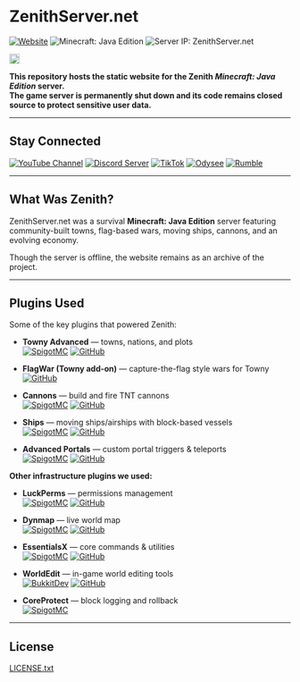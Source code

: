 # ZenithServer.net

[![Website](https://img.shields.io/badge/website-ZenithServer.net-blue)](https://www.zenithserver.net/)
![Minecraft: Java Edition](https://img.shields.io/badge/Minecraft-Java%20Edition-5C913B?logo=minecraft&logoColor=white)
![Server IP: ZenithServer.net](https://img.shields.io/badge/Server%20IP-ZenithServer.net-5C913B?logo=minecraft&logoColor=white)

<img alt="Minecraft" src="https://img.shields.io/badge/-_-?logo=minecraft&label=&labelColor=5C913B&color=5C913B" height="18" />

**This repository hosts the static website for the Zenith *Minecraft: Java Edition* server.  
The game server is permanently shut down and its code remains closed source to protect sensitive user data.**

---

## Stay Connected

[![YouTube Channel](https://img.shields.io/badge/YouTube-Subscribe-red?logo=youtube)](https://www.youtube.com/@zenithservernet)
[![Discord Server](https://img.shields.io/badge/Discord-Join-5865F2?logo=discord&logoColor=white)](https://discord.gg/JnX4ytH)
[![TikTok](https://img.shields.io/badge/TikTok-Follow-black?logo=tiktok)](https://www.tiktok.com/@zenithserver)
[![Odysee](https://img.shields.io/badge/Odysee-Subscribe-red?logo=odysee)](https://odysee.com/@zenith:e2)
[![Rumble](https://img.shields.io/badge/Rumble-Subscribe-339933?logo=rumble)](https://rumble.com/c/c-2614024)

---

## What Was Zenith?

ZenithServer.net was a survival **Minecraft: Java Edition** server featuring community-built towns, flag-based wars, moving ships, cannons, and an evolving economy.  

Though the server is offline, the website remains as an archive of the project.

---

## Plugins Used

Some of the key plugins that powered Zenith:

- **Towny Advanced** — towns, nations, and plots  
  [![SpigotMC](https://img.shields.io/badge/SpigotMC-Page-orange)](https://www.spigotmc.org/resources/towny-advanced.72694/) 
  [![GitHub](https://img.shields.io/badge/GitHub-Repo-black?logo=github)](https://github.com/TownyAdvanced/Towny)

- **FlagWar (Towny add-on)** — capture-the-flag style wars for Towny  
  [![GitHub](https://img.shields.io/badge/GitHub-Repo-black?logo=github)](https://github.com/TownyAdvanced/FlagWar)

- **Cannons** — build and fire TNT cannons  
  [![SpigotMC](https://img.shields.io/badge/SpigotMC-Page-orange)](https://www.spigotmc.org/resources/cannons.47730/) 
  [![GitHub](https://img.shields.io/badge/GitHub-Repo-black?logo=github)](https://github.com/DerPavlov/Cannons)

- **Ships** — moving ships/airships with block-based vessels  
  [![SpigotMC](https://img.shields.io/badge/SpigotMC-Page-orange)](https://www.spigotmc.org/resources/ships.18346/) 
  [![GitHub](https://img.shields.io/badge/GitHub-Repo-black?logo=github)](https://github.com/MoseMister/Ships)

- **Advanced Portals** — custom portal triggers & teleports  
  [![SpigotMC](https://img.shields.io/badge/SpigotMC-Page-orange)](https://www.spigotmc.org/resources/advanced-portals.14356/) 
  [![GitHub](https://img.shields.io/badge/GitHub-Repo-black?logo=github)](https://github.com/sekwah41/Advanced-Portals)

**Other infrastructure plugins we used:**

- **LuckPerms** — permissions management  
  [![SpigotMC](https://img.shields.io/badge/SpigotMC-Page-orange)](https://www.spigotmc.org/resources/luckperms.28140/) 
  [![GitHub](https://img.shields.io/badge/GitHub-Repo-black?logo=github)](https://github.com/LuckPerms/LuckPerms)

- **Dynmap** — live world map  
  [![SpigotMC](https://img.shields.io/badge/SpigotMC-Page-orange)](https://www.spigotmc.org/resources/dynmap.274/) 
  [![GitHub](https://img.shields.io/badge/GitHub-Repo-black?logo=github)](https://github.com/webbukkit/dynmap)

- **EssentialsX** — core commands & utilities  
  [![SpigotMC](https://img.shields.io/badge/SpigotMC-Page-orange)](https://www.spigotmc.org/resources/essentialsx.9089/) 
  [![GitHub](https://img.shields.io/badge/GitHub-Repo-black?logo=github)](https://github.com/EssentialsX/Essentials)

- **WorldEdit** — in-game world editing tools  
  [![BukkitDev](https://img.shields.io/badge/BukkitDev-Page-9955FF)](https://dev.bukkit.org/projects/worldedit) 
  [![GitHub](https://img.shields.io/badge/GitHub-Repo-black?logo=github)](https://github.com/EngineHub/WorldEdit)

- **CoreProtect** — block logging and rollback  
  [![SpigotMC](https://img.shields.io/badge/SpigotMC-Page-orange)](https://www.spigotmc.org/resources/coreprotect.8631/)

---

## License

[LICENSE.txt](LICENSE.txt)
